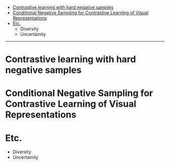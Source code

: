 - [Contrastive learning with hard negative samples](https://github.com/2jimoo/wiki-in-my-brain/blob/main/research-log/Negative_Sampling.md#contrastive-learning-with-hard-negative-samples)
- [Conditional Negative Sampling for Contrastive Learning of Visual Representations](https://github.com/2jimoo/wiki-in-my-brain/blob/main/research-log/Negative_Sampling.md#conditional-negative-sampling-for-contrastive-learning-of-visual-representations)
- [Etc.](https://github.com/2jimoo/wiki-in-my-brain/blob/main/research-log/Negative_Sampling.md#etc.)
  - Diversity
  - Uncertainity
   
---
# Contrastive learning with hard negative samples
# Conditional Negative Sampling for Contrastive Learning of Visual Representations
# Etc.
- Diversity
- Uncertainity
